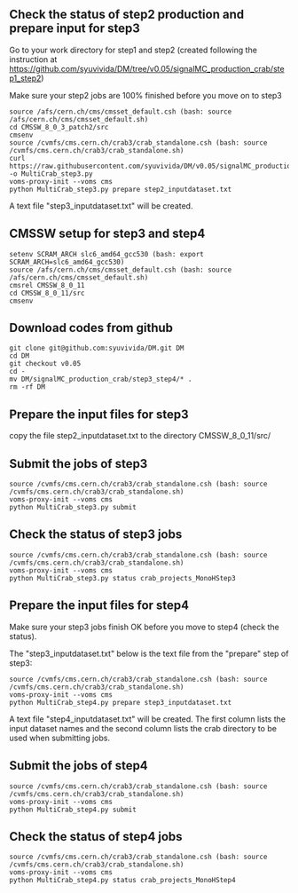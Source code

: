 
## Check the status of step2 production and prepare input for step3

Go to your work directory for step1 and step2 (created following the instruction at https://github.com/syuvivida/DM/tree/v0.05/signalMC_production_crab/step1_step2)

Make sure your step2 jobs are 100% finished before you move on to step3

```
source /afs/cern.ch/cms/cmsset_default.csh (bash: source /afs/cern.ch/cms/cmsset_default.sh)
cd CMSSW_8_0_3_patch2/src
cmsenv
source /cvmfs/cms.cern.ch/crab3/crab_standalone.csh (bash: source /cvmfs/cms.cern.ch/crab3/crab_standalone.sh)
curl https://raw.githubusercontent.com/syuvivida/DM/v0.05/signalMC_production_crab/step3_step4/MultiCrab_step3.py -o MultiCrab_step3.py
voms-proxy-init --voms cms
python MultiCrab_step3.py prepare step2_inputdataset.txt
```
A text file "step3_inputdataset.txt" will be created.


## CMSSW setup for step3 and step4
```
setenv SCRAM_ARCH slc6_amd64_gcc530 (bash: export SCRAM_ARCH=slc6_amd64_gcc530)
source /afs/cern.ch/cms/cmsset_default.csh (bash: source /afs/cern.ch/cms/cmsset_default.sh)
cmsrel CMSSW_8_0_11
cd CMSSW_8_0_11/src
cmsenv
```


## Download codes from github
```
git clone git@github.com:syuvivida/DM.git DM
cd DM
git checkout v0.05
cd -
mv DM/signalMC_production_crab/step3_step4/* .
rm -rf DM
```

## Prepare the input files for step3
copy the file step2_inputdataset.txt to the directory CMSSW_8_0_11/src/

## Submit the jobs of step3
```
source /cvmfs/cms.cern.ch/crab3/crab_standalone.csh (bash: source /cvmfs/cms.cern.ch/crab3/crab_standalone.sh)
voms-proxy-init --voms cms
python MultiCrab_step3.py submit
```

## Check the status of step3 jobs
```
source /cvmfs/cms.cern.ch/crab3/crab_standalone.csh (bash: source /cvmfs/cms.cern.ch/crab3/crab_standalone.sh)
voms-proxy-init --voms cms
python MultiCrab_step3.py status crab_projects_MonoHStep3
```

## Prepare the input files for step4
Make sure your step3 jobs finish OK before you move to step4 (check the status).

The "step3_inputdataset.txt" below is the text file from the "prepare" step of step3:
```
source /cvmfs/cms.cern.ch/crab3/crab_standalone.csh (bash: source /cvmfs/cms.cern.ch/crab3/crab_standalone.sh)
voms-proxy-init --voms cms
python MultiCrab_step4.py prepare step3_inputdataset.txt
```
A text file "step4_inputdataset.txt" will be created. 
The first column lists the input dataset names and the second column lists the crab directory to be used when submitting jobs.

## Submit the jobs of step4
```
source /cvmfs/cms.cern.ch/crab3/crab_standalone.csh (bash: source /cvmfs/cms.cern.ch/crab3/crab_standalone.sh)
voms-proxy-init --voms cms
python MultiCrab_step4.py submit
``` 

## Check the status of step4 jobs
```
source /cvmfs/cms.cern.ch/crab3/crab_standalone.csh (bash: source /cvmfs/cms.cern.ch/crab3/crab_standalone.sh)
voms-proxy-init --voms cms
python MultiCrab_step4.py status crab_projects_MonoHStep4
```
